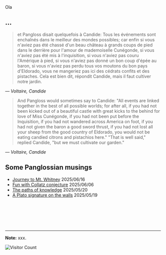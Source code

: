 Ola

## ... 
> et Pangloss disait quelquefois à Candide: Tous les événements sont enchaînés dans le meilleur des mondes possibles; car enfin si vous n'aviez pas été chassé d'un beau château à grands coups de pied dans le derrière pour l'amour de mademoiselle Cunégonde, si vous n'aviez pas été mis à l'inquisition, si vous n'aviez pas couru l'Amérique à pied, si vous n'aviez pas donné un bon coup d'épée au baron, si vous n'aviez pas perdu tous vos moutons du bon pays d'Eldorado, vous ne mangeriez pas ici des cédrats confits et des pistaches. Cela est bien dit, répondit Candide, mais il faut cultiver notre jardin.

<cite>— Voltaire, Candide</cite>

> And Pangloss would sometimes say to Candide: "All events are linked together in the best of all possible worlds; for after all, if you had not been kicked out of a beautiful castle with great kicks to the behind for love of Miss Cunégonde, if you had not been put before the Inquisition, if you had not wandered across America on foot, if you had not given the baron a good sword thrust, if you had not lost all your sheep from the good country of Eldorado, you would not be eating candied citrons and pistachios here." "That is well said," replied Candide, "but we must cultivate our garden."
> 
<cite>— Voltaire, Candide</cite>

## Some Panglossian musings
* [Journey to Mt. Whitney](https://geekymode.github.io/WhitneyBlog/) 2025/06/16
* [Fun with Collatz conjecture](https://geekymode.github.io/CollatzBlog/) 2025/06/06
* [The paths of knowledge](https://geekymode.github.io/warsaw2025sanskrit/) 2025/05/20
* [A Plato signature on the walls](https://geekymode.github.io/warsaw2025Plato/) 2025/05/19











&nbsp;

&nbsp;

&nbsp;

---

**Note:** xxx.


![Visitor Count](https://profile-counter.glitch.me/geekymode/count.svg)
